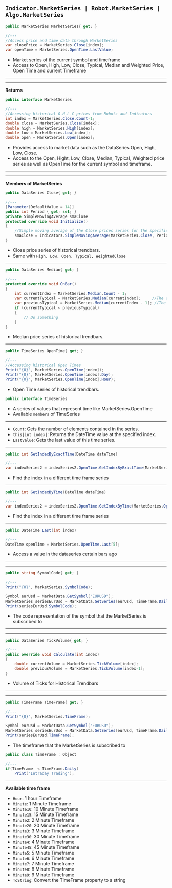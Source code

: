 ```Indicator.MarketSeries | Robot.MarketSeries | Algo.MarketSeries```
---
```cs
public MarketSeries MarketSeries{ get; }

//---
//Access price and time data through MarketSeries
var closePrice = MarketSeries.Close[index];
var openTime = MarketSeries.OpenTime.LastValue;
```
* Market series of the current symbol and timeframe
* Access to Open, High, Low, Close, Typical, Median and Weighted Price, Open Time and current Timeframe
---
---
**Returns**
```cs
public interface MarketSeries

//---
//Accessing historical O-H-L-C prices from Robots and Indicators
int index = MarketSeries.Close.Count-1;
double close = MarketSeries.Close[index];
double high = MarketSeries.High[index];
double low = MarketSeries.Low[index];
double open = MarketSeries.Open[index];
```
* Provides access to market data such as the DataSeries Open, High, Low, Close.
* Access to the Open, Hight, Low, Close, Median, Typical, Weighted price series
as well as OpenTime for the current symbol and timeframe.
---
---
**Members of MarketSeries**
```cs
public DataSeries Close{ get; }

//---
[Parameter(DefaultValue = 14)]
public int Period { get; set; }
private SimpleMovingAverage smaClose
protected override void Initialize()
{
    //Simple moving average of the Close prices series for the specified period
    smaClose = Indicators.SimpleMovingAverage(MarketSeries.Close, Period);
}
```
* Close price series of historical trendbars.
* Same with ```High, Low, Open, Typical, WeightedClose```
---
```cs
public DataSeries Median{ get; }

//---
protected override void OnBar()
{
    int currentIndex = MarketSeries.Median.Count - 1;
    var currentTypical = MarketSeries.Median[currentIndex];     //The current Median price
    var previousTypical = MarketSeries.Median[currentIndex - 1]; //The previous Median price
    if (currentTypical < previousTypical)
    {
        // Do something
    }
}
```
* Median price series of historical trendbars.
---
```cs
public TimeSeries OpenTime{ get; }

//---
//Accessing historical Open Times
Print("{0}", MarketSeries.OpenTime[index]);     
Print("{0}", MarketSeries.OpenTime[index].Day); 
Print("{0}", MarketSeries.OpenTime[index].Hour);
```
* Open Time series of historical trendbars.
```cs
public interface TimeSeries
```
* A series of values that represent time like MarketSeries.OpenTime
* Available ```members``` of TimeSeries
---
* ```Count```: Gets the number of elements contained in the series.
* ```this[int index]```: Returns the DateTime value at the specified index.
* ```LastValue```: Gets the last value of this time series.
---
```cs
public int GetIndexByExactTime(DateTime dateTime)	

//---
var indexSeries2 = indexSeries2.OpenTime.GetIndexByExactTime(MarketSeries.OpenTime.LastValue);
```
* Find the index in a different time frame series
---
```cs
public int GetIndexByTime(DateTime dateTime)

//---
var indexSeries2 = indexSeries2.OpenTime.GetIndexByTime(MarketSeries.OpenTime.LastValue);
```
* Find the index in a different time frame series
---
```cs
public DateTime Last(int index)

//---
DateTime openTime = MarketSeries.OpenTime.Last[5];
```
* Access a value in the dataseries certain bars ago
---
---
```cs
public string SymbolCode{ get; }

//---
Print("{0}", MarketSeries.SymbolCode);  

Symbol eurUsd = MarketData.GetSymbol("EURUSD");
MarketSeries seriesEurUsd = MarketData.GetSeries(eurUsd, TimeFrame.Daily);
Print(seriesEurUsd.SymbolCode);
```
* The code representation of the symbol that the MarketSeries is subscribed to
---
---
```cs
public DataSeries TickVolume{ get; }

//---
public override void Calculate(int index)
{
    double currentVolume = MarketSeries.TickVolume[index];
    double previousVolume = MarketSeries.TickVolume[index-1];
}
```
* Volume of Ticks for Historical Trendbars
---
---
```cs
public TimeFrame TimeFrame{ get; }

//---
Print("{0}", MarketSeries.TimeFrame); 

Symbol eurUsd = MarketData.GetSymbol("EURUSD");
MarketSeries seriesEurUsd = MarketData.GetSeries(eurUsd, TimeFrame.Daily);
Print(seriesEurUsd.TimeFrame);
```
* The timeframe that the MarketSeries is subscribed to
```cs
public class TimeFrame : Object

//---
if(TimeFrame  < TimeFrame.Daily)
    Print("Intraday Trading"); 
```
---
**Available time frame**

* ```Hour```: 1 hour Timeframe
* ```Minute```:	1 Minute Timeframe
* ```Minute10```: 10 Minute Timeframe
* ```Minute15```: 15 Minute Timeframe
* ```Minute2```: 2 Minute Timeframe
* ```Minute20```: 20 Minute Timeframe
* ```Minute3```: 3 Minute Timeframe
* ```Minute30```: 30 Minute Timeframe
* ```Minute4```: 4 Minute Timeframe
* ```Minute45```: 45 Minute Timeframe
* ```Minute5```: 5 Minute Timeframe
* ```Minute6```: 6 Minute Timeframe
* ```Minute7```: 7 Minute Timeframe
* ```Minute8```: 8 Minute Timeframe
* ```Minute9```: 9 Minute Timeframe
* ```ToString```: Convert the TimeFrame property to a string
